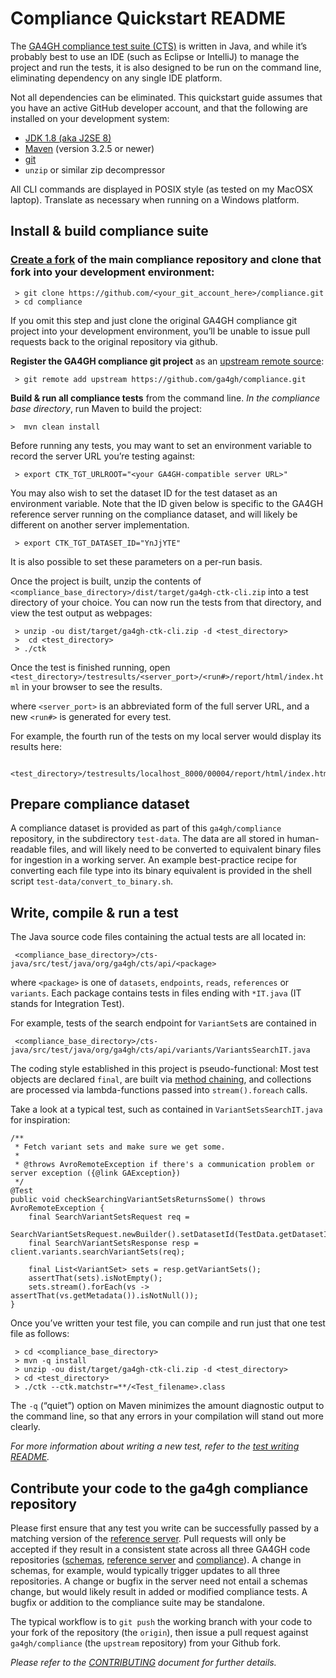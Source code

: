 # Compliance Quickstart README

The [GA4GH compliance test suite (CTS)](https://github.com/ga4gh/compliance) is written in Java, and while it’s probably best to use an IDE (such as Eclipse or IntelliJ) to manage the project and run the tests, it is also designed to be run on the command line, eliminating dependency on any single IDE platform.

Not all dependencies can be eliminated. This quickstart guide assumes that you have an active GitHub developer account, and that the following are installed on your development system:

* [JDK 1.8 (aka J2SE 8)](https://docs.oracle.com/javase/8/docs/technotes/guides/install/install_overview.html)
* [Maven](https://maven.apache.org) (version 3.2.5 or newer)
* [git](https://git-scm.com)
* `unzip` or similar zip decompressor

All CLI commands are displayed in POSIX style (as tested on my MacOSX laptop). Translate as necessary when running on a Windows platform.

## Install & build compliance suite

### [Create a fork](https://help.github.com/articles/fork-a-repo/) of the main compliance repository and clone that fork into your development environment:

     > git clone https://github.com/<your_git_account_here>/compliance.git
     > cd compliance

If you omit this step and just clone the original GA4GH compliance git project into your development environment, you’ll be unable to issue pull requests back to the original repository via github.

**Register the GA4GH compliance git project** as an [upstream remote source](https://help.github.com/articles/configuring-a-remote-for-a-fork/):

     > git remote add upstream https://github.com/ga4gh/compliance.git

**Build & run all compliance tests** from the command line.
_In the compliance base directory_, run Maven to build the project:

    >  mvn clean install

Before running any tests, you may want to set an environment variable to record the server URL you’re testing against:

     > export CTK_TGT_URLROOT="<your GA4GH-compatible server URL>"

You may also wish to set the dataset ID for the test dataset as an environment variable. Note that the ID given below is specific to the GA4GH reference server running on the compliance dataset, and will likely be different on another
server implementation.

     > export CTK_TGT_DATASET_ID="YnJjYTE"

It is also possible to set these parameters on a per-run basis.

Once the project is built, unzip the contents of `<compliance_base_directory>/dist/target/ga4gh-ctk-cli.zip` into a test directory of your choice. You can now run the tests from that directory, and view the test output as webpages:

     > unzip -ou dist/target/ga4gh-ctk-cli.zip -d <test_directory>
     >  cd <test_directory>
     > ./ctk

Once the test is finished running, open `<test_directory>/testresults/<server_port>/<run#>/report/html/index.html` in your browser to see
the results.

where `<server_port>` is an abbreviated form of the full server URL, and a new `<run#>` is generated for every test. 

For example, the fourth run of the tests on
my local server would display its results here:

     <test_directory>/testresults/localhost_8000/00004/report/html/index.html

## Prepare compliance dataset

A compliance dataset is provided as part of this `ga4gh/compliance` repository, in the subdirectory `test-data`.
The data are all stored in human-readable files, and will likely need to be converted to equivalent binary files
for ingestion in a working server. An example best-practice recipe for converting each file type into its binary
equivalent is provided in the shell script `test-data/convert_to_binary.sh`.

## Write, compile & run a test

The Java source code files containing the actual tests are all located in:

     <compliance_base_directory>/cts-java/src/test/java/org/ga4gh/cts/api/<package>

where `<package>` is one of `datasets`, `endpoints`, `reads`, `references` or `variants`.
Each package contains tests in files ending with `*IT.java` (IT stands for Integration Test).

For example, tests of the search endpoint for `VariantSet`s are contained in

     <compliance_base_directory>/cts-java/src/test/java/org/ga4gh/cts/api/variants/VariantsSearchIT.java

The coding style established in this project is pseudo-functional: Most test objects are declared `final`, 
are built via [method chaining](https://en.wikipedia.org/wiki/Method_chaining), and collections are
processed via lambda-functions passed into `stream().foreach` calls.

Take a look at a typical test, such as contained in `VariantSetsSearchIT.java` for inspiration:

    /**
     * Fetch variant sets and make sure we get some.
     *
     * @throws AvroRemoteException if there's a communication problem or server exception ({@link GAException})
     */
    @Test
    public void checkSearchingVariantSetsReturnsSome() throws AvroRemoteException {
        final SearchVariantSetsRequest req =
                SearchVariantSetsRequest.newBuilder().setDatasetId(TestData.getDatasetId()).build();
        final SearchVariantSetsResponse resp = client.variants.searchVariantSets(req);

        final List<VariantSet> sets = resp.getVariantSets();
        assertThat(sets).isNotEmpty();
        sets.stream().forEach(vs -> assertThat(vs.getMetadata()).isNotNull());
    }

Once you’ve written your test file, you can compile and run just that one test file as follows:

     > cd <compliance_base_directory>
     > mvn -q install
     > unzip -ou dist/target/ga4gh-ctk-cli.zip -d <test_directory>
     > cd <test_directory>
     > ./ctk --ctk.matchstr=**/<Test_filename>.class
 
The `-q` (“quiet”) option on Maven minimizes the amount diagnostic output to the command line, so that any errors in your compilation will stand out more clearly.

_For more information about writing a new test, refer to the [test writing README](WritingATest.md)._

## Contribute your code to the ga4gh compliance repository

Please first ensure that any test you write can be successfully passed by a matching version of the
[reference server](https://github.com/ga4gh/server). Pull requests will only be accepted if they result
in a consistent state across all three GA4GH code repositories ([schemas](https://github.com/ga4gh/schemas),
[reference server](https://github.com/ga4gh/server) and [compliance](https://github.com/ga4gh/compliance)).
A change in schemas, for example, would typically trigger updates to all three repositories.
A change or bugfix in the server need not entail a schemas change, but would likely result in added or
modified compliance tests. A bugfix or addition to the compliance suite may be standalone.

The typical workflow is to `git push` the working branch with your code to your fork of the repository
(the `origin`), then issue a pull request against `ga4gh/compliance` (the `upstream` repository) from your
Github fork.

_Please refer to the [CONTRIBUTING](https://github.com/ga4gh/compliance/blob/master/CONTRIBUTING.md)
document for further details._
